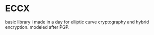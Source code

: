 # ECCX
 basic library i made in a day for elliptic curve cryptography and hybrid encryption. modeled after PGP.
